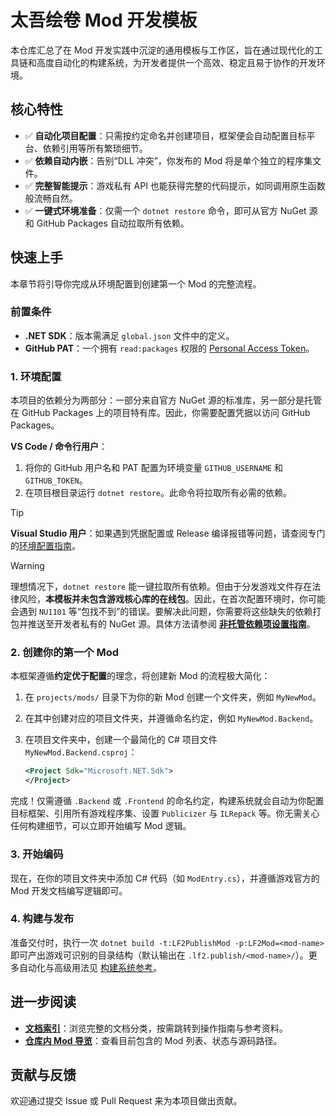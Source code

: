 # 太吾绘卷 Mod 开发模板

本仓库汇总了在 Mod 开发实践中沉淀的通用模板与工作区，旨在通过现代化的工具链和高度自动化的构建系统，为开发者提供一个高效、稳定且易于协作的开发环境。

## 核心特性

- ✅ **自动化项目配置**：只需按约定命名并创建项目，框架便会自动配置目标平台、依赖引用等所有繁琐细节。
- ✅ **依赖自动内嵌**：告别“DLL 冲突”，你发布的 Mod 将是单个独立的程序集文件。
- ✅ **完整智能提示**：游戏私有 API 也能获得完整的代码提示，如同调用原生函数般流畅自然。
- ✅ **一键式环境准备**：仅需一个 `dotnet restore` 命令，即可从官方 NuGet 源和 GitHub Packages 自动拉取所有依赖。

## 快速上手

本章节将引导你完成从环境配置到创建第一个 Mod 的完整流程。

### 前置条件

- **.NET SDK**：版本需满足 `global.json` 文件中的定义。
- **GitHub PAT**：一个拥有 `read:packages` 权限的 [Personal Access Token](https://github.com/settings/tokens)。

### 1. 环境配置

本项目的依赖分为两部分：一部分来自官方 NuGet 源的标准库，另一部分是托管在 GitHub Packages 上的项目特有库。因此，你需要配置凭据以访问 GitHub Packages。

**VS Code / 命令行用户**：

1. 将你的 GitHub 用户名和 PAT 配置为环境变量 `GITHUB_USERNAME` 和 `GITHUB_TOKEN`。
2. 在项目根目录运行 `dotnet restore`。此命令将拉取所有必需的依赖。

> [!TIP]
> **Visual Studio 用户**：如果遇到凭据配置或 Release 编译报错等问题，请查阅专门的[环境配置指南](./docs/how-to/visual-studio-setup.md)。

> [!WARNING]
> 理想情况下，`dotnet restore` 能一键拉取所有依赖。但由于分发游戏文件存在法律风险，**本模板并未包含游戏核心库的在线包**。因此，在首次配置环境时，你可能会遇到 `NU1101` 等“包找不到”的错误。要解决此问题，你需要将这些缺失的依赖打包并推送至开发者私有的 NuGet 源。具体方法请参阅 [**非托管依赖项设置指南**](./projects/unmanaged-vendor/README.md)。

### 2. 创建你的第一个 Mod

本框架遵循**约定优于配置**的理念，将创建新 Mod 的流程极大简化：

1. 在 `projects/mods/` 目录下为你的新 Mod 创建一个文件夹，例如 `MyNewMod`。
2. 在其中创建对应的项目文件夹，并遵循命名约定，例如 `MyNewMod.Backend`。
3. 在项目文件夹中，创建一个最简化的 C# 项目文件 `MyNewMod.Backend.csproj`：

    ```xml
    <Project Sdk="Microsoft.NET.Sdk">
    </Project>
    ```

完成！仅需遵循 `.Backend` 或 `.Frontend` 的命名约定，构建系统就会自动为你配置目标框架、引用所有游戏程序集、设置 `Publicizer` 与 `ILRepack` 等。你无需关心任何构建细节，可以立即开始编写 Mod 逻辑。

### 3. 开始编码

现在，在你的项目文件夹中添加 C# 代码（如 `ModEntry.cs`），并遵循游戏官方的 Mod 开发文档编写逻辑即可。

### 4. 构建与发布

准备交付时，执行一次 `dotnet build -t:LF2PublishMod -p:LF2Mod=<mod-name>` 即可产出游戏可识别的目录结构（默认输出在 `.lf2.publish/<mod-name>/`）。更多自动化与高级用法见 [构建系统参考](./docs/reference/build-system.md)。

## 进一步阅读

- **[文档索引](./docs/README.md)**：浏览完整的文档分类，按需跳转到操作指南与参考资料。
- **[仓库内 Mod 导览](./projects/mods/README.md)**：查看目前包含的 Mod 列表、状态与源码路径。

## 贡献与反馈

欢迎通过提交 Issue 或 Pull Request 来为本项目做出贡献。
